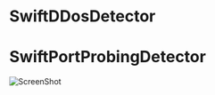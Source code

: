 # SwiftDDosDetector
# SwiftPortProbingDetector


![ScreenShot](https://raw.github.com/{kevinvm093}/{SwiftPortProbingDetector}/{master}/{SwiftPortProbingDetector/Screenshot1.png)
